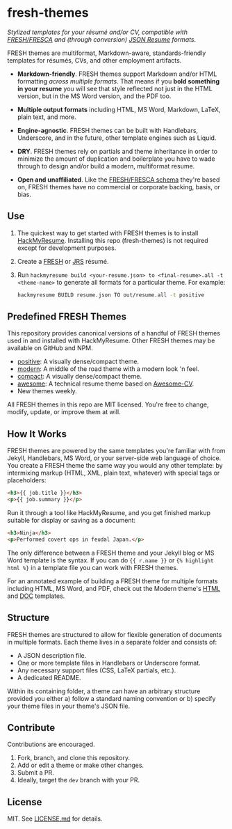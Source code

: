 fresh-themes
============

*Stylized templates for your résumé and/or CV, compatible with [FRESH/FRESCA][f]
and (through conversion) [JSON Resume][jrs] formats.*

FRESH themes are multiformat, Markdown-aware, standards-friendly templates for
résumés, CVs, and other employment artifacts.

- **Markdown-friendly**. FRESH themes support Markdown and/or HTML formatting
*across multiple formats*. That means if you **bold something in your resume**
you will see that style reflected not just in the HTML version, but in the MS
Word version, and the PDF too.

- **Multiple output formats** including HTML, MS Word, Markdown, LaTeX, plain
text, and more.

- **Engine-agnostic**. FRESH themes can be built with Handlebars,
Underscore, and in the future, other template engines such as Liquid.

- **DRY**. FRESH themes rely on partials and theme inheritance in order to
minimize the amount of duplication and boilerplate you have to wade through
to design and/or build a modern, multiformat resume.

- **Open and unaffiliated**. Like the [FRESH/FRESCA schema][f] they're based on,
FRESH themes have no commercial or corporate backing, basis, or bias.

## Use

1. The quickest way to get started with FRESH themes is to install
[HackMyResume][hmr]. Installing this repo (fresh-themes) is not required except
for development purposes.

2. Create a [FRESH][f] or [JRS][jrs] résumé.

3. Run `hackmyresume build <your-resume.json> to <final-resume>.all -t
<theme-name>` to generate all formats for a particular theme. For example:

    ```bash
    hackmyresume BUILD resume.json TO out/resume.all -t positive
    ```

## Predefined FRESH Themes

This repository provides canonical versions of a handful of FRESH themes used
in and installed with HackMyResume. Other FRESH themes may be available on
GitHub and NPM.

- [positive][t-positive]: A visually dense/compact theme.
- [modern][t-modern]: A middle of the road theme with a modern look 'n feel.
- [compact][t-compact]: A visually dense/compact theme.
- [awesome][t-awesome]: A technical resume theme based on [Awesome-CV][awe].
- New themes weekly.

All FRESH themes in this repo are MIT licensed. You're free to change, modify,
update, or improve them at will.

## How It Works

FRESH themes are powered by the same templates you're familiar with from Jekyll,
Handlebars, MS Word, or your server-side web language of choice. You create a
FRESH theme the same way you would any other template: by intermixing markup
(HTML, XML, plain text, whatever) with special tags or placeholders:

```html
<h3>{{ job.title }}</h3>
<p>{{ job.summary }}</p>
```

Run it through a tool like HackMyResume, and you get finished markup suitable
for display or saving as a document:

```html
<h3>Ninja</h3>
<p>Performed covert ops in feudal Japan.</p>
```

The only difference between a FRESH theme and your Jekyll blog or MS Word
template is the syntax. If you can do `{{ r.name }}` or `{% highlight html %}`
in a template file you can work with FRESH themes.

For an annotated example of building a FRESH theme for multiple formats
including HTML, MS Word, and PDF, check out the Modern theme's [HTML][h] and
[DOC][d] templates.

## Structure

FRESH themes are structured to allow for flexible generation of documents in
multiple formats. Each theme lives in a separate folder and consists of:

- A JSON description file.
- One or more template files in Handlebars or Underscore format.
- Any necessary support files (CSS, LaTeX partials, etc.).
- A dedicated README.

Within its containing folder, a theme can have an arbitrary structure provided
you either a) follow a standard naming convention or b) specify your theme files
in your theme's JSON file.

## Contribute

Contributions are encouraged.

1. Fork, branch, and clone this repository.
2. Add or edit a theme or make other changes.
3. Submit a PR.
4. Ideally, target the `dev` branch with your PR.

## License

MIT. See [LICENSE.md][1] for details.

[1]: http://fluentcv.com
[2]: https://github.com/fluentdesk/fluentcv
[3]: https://github.com/fluentdesk/fresh-themes/blob/master/LICENSE.md
[f]: https://github.com/fluentdesk/FRESCA
[h]: https://github.com/fluentdesk/fresh-themes/blob/dev/themes/modern/src/modern-html.html
[d]: https://github.com/fluentdesk/fresh-themes/blob/dev/themes/modern/src/modern-doc.xml
[jrs]: http://jsonresume.org
[awe]: https://github.com/posquit0/Awesome-CV
[t-awesome]: https://github.com/fluentdesk/fresh-themes/tree/master/themes/awesome
[t-underscore]: https://github.com/fluentdesk/fresh-themes-underscore
[t-modern]: https://github.com/fluentdesk/fresh-themes/tree/master/themes/modern
[t-hello]: https://github.com/fluentdesk/fresh-themes/tree/master/themes/hello-world
[t-compact]: https://github.com/fluentdesk/fresh-themes/tree/master/themes/compact
[t-positive]: https://github.com/fluentdesk/fresh-themes/tree/master/themes/positive
[hmr]: https://github.com/hacksalot/hackmyresume
